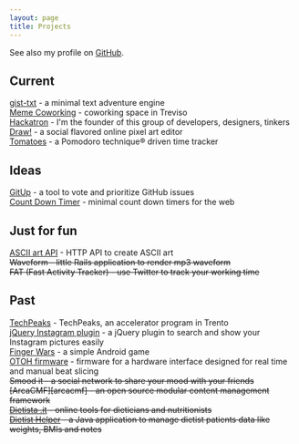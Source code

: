 ```yaml
---
layout: page
title: Projects
---
```


[github]: http://github.com/potomak "My GitHub account"
[finger_wars]: https://market.android.com/details?id=org.potomak.fingerwars "Finger Wars"
[otoh]: http://otoh.cc/ "OTOH"
[dietista]: http://www.dietista.it "Dietista .it"
[dietist_helper]: http://code.google.com/p/dietist-helper/ "Dietist Helper"
[draw]: http://drawbang.com "Draw!"
[tomatoes]: http://tomato.es "Tomatoes"
[gitup]: https://github.com/potomak/gitup "GitUp"
[countdowntimer]: https://github.com/potomak/countdowntimerapp "Count down timer"
[jquery_instagram]: https://github.com/potomak/jquery-instagram "jQuery Instagram plugin"
[artii_api]: https://github.com/potomak/artii-api "ASCII art API"
[hackatron]: http://hackatron.org "Hackatron"
[meme]: http://memecoworking.com "Meme Coworking"
[techpeaks]: http://potomak.github.io/techpeaks "TechPeaks Log"
[gist-txt]: http://github.com/potomak/gist-txt "gist-txt"

See also my profile on [GitHub][github].

## Current

[gist-txt][gist-txt] - a minimal text adventure engine<br/>
[Meme Coworking][meme] - coworking space in Treviso<br/>
[Hackatron][hackatron] - I'm the founder of this group of developers, designers, tinkers<br/>
[Draw!][draw] - a social flavored online pixel art editor<br/>
[Tomatoes][tomatoes] - a Pomodoro technique® driven time tracker

## Ideas

[GitUp][gitup] - a tool to vote and prioritize GitHub issues<br/>
[Count Down Timer][countdowntimer] - minimal count down timers for the web

## Just for fun

[ASCII art API][artii_api] - HTTP API to create ASCII art<br/>
<del>Waveform - little Rails application to render mp3 waveform</del><br/>
<del>FAT (Fast Activity Tracker) - use Twitter to track your working time</del>

## Past

[TechPeaks][techpeaks] - TechPeaks, an accelerator program in Trento<br/>
[jQuery Instagram plugin][jquery_instagram] - a jQuery plugin to search and show your Instagram pictures easily<br/>
[Finger Wars][finger_wars] - a simple Android game<br/>
[OTOH firmware][otoh] - firmware for a hardware interface designed for real time and manual beat slicing<br/>
<del>Smood it - a social network to share your mood with your friends</del><br/>
<del>[ArcaCMF][arcacmf] - an open source modular content management framework</del><br/>
<del>[Dietista .it][dietista] - online tools for dieticians and nutritionists</del><br/>
<del>[Dietist Helper][dietist_helper] - a Java application to manage dietist patients data like weights, BMIs and notes</del>
